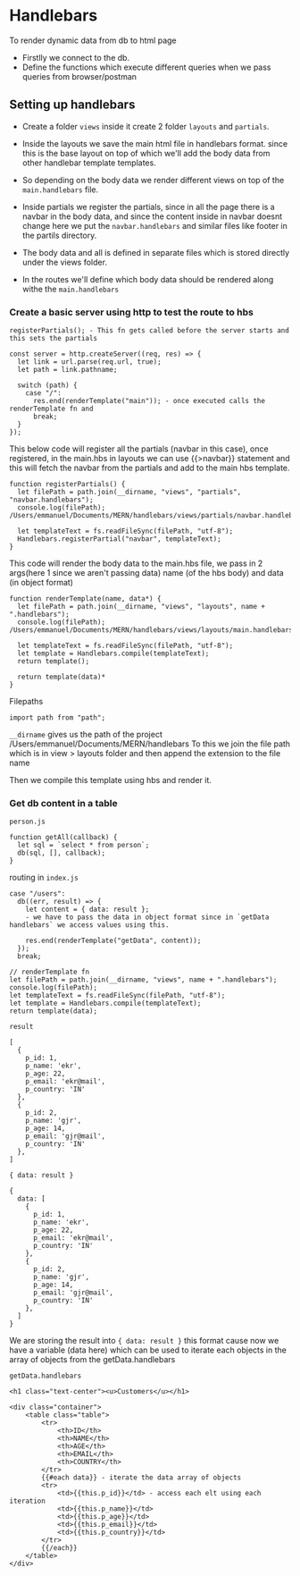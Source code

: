 # Handlebars

To render dynamic data from db to html page

- Firstlly we connect to the db.
- Define the functions which execute different queries when we pass queries from browser/postman

## Setting up handlebars

- Create a folder `views` inside it create 2 folder `layouts` and `partials`.
- Inside the layouts we save the main html file in handlebars format. since this is the base layout on top of which we'll add the body data from other handlebar template templates.
- So depending on the body data we render different views on top of the `main.handlebars` file.

- Inside partials we register the partials, since in all the page there is a navbar in the body data, and since the content inside in navbar doesnt change here we put the `navbar.handlebars` and similar files like footer in the partils directory.

- The body data and all is defined in separate files which is stored directly under the views folder.
- In the routes we'll define which body data should be rendered along withe the `main.handlebars`

<!-- hbs path test -->

### Create a basic server using http to test the route to hbs

```
registerPartials(); - This fn gets called before the server starts and this sets the partials

const server = http.createServer((req, res) => {
  let link = url.parse(req.url, true);
  let path = link.pathname;

  switch (path) {
    case "/":
      res.end(renderTemplate("main")); - once executed calls the renderTemplate fn and
      break;
  }
});
```

This below code will register all the partials (navbar in this case), once registered, in the main.hbs in layouts we can use {{>navbar}} statement and this will fetch the navbar from the partials and add to the main hbs template.

```
function registerPartials() {
  let filePath = path.join(__dirname, "views", "partials", "navbar.handlebars");
  console.log(filePath);  /Users/emmanuel/Documents/MERN/handlebars/views/partials/navbar.handlebars

  let templateText = fs.readFileSync(filePath, "utf-8");
  Handlebars.registerPartial("navbar", templateText);
}
```

This code will render the body data to the main.hbs file, we pass in 2 args(here 1 since we aren't passing data) name (of the hbs body) and data (in object format)

```
function renderTemplate(name, data*) {
  let filePath = path.join(__dirname, "views", "layouts", name + ".handlebars");
  console.log(filePath);  /Users/emmanuel/Documents/MERN/handlebars/views/layouts/main.handlebars

  let templateText = fs.readFileSync(filePath, "utf-8");
  let template = Handlebars.compile(templateText);
  return template();

  return template(data)*
}
```

Filepaths

`import path from "path";`

`__dirname` gives us the path of the project /Users/emmanuel/Documents/MERN/handlebars
To this we join the file path which is in view > layouts folder and then append the extension to the file name

Then we compile this template using hbs and render it.

### Get db content in a table

`person.js`

```
function getAll(callback) {
  let sql = `select * from person`;
  db(sql, [], callback);
}
```

routing in `index.js`

```
case "/users":
  db((err, result) => {
    let content = { data: result };
    - we have to pass the data in object format since in `getData handlebars` we access values using this.

    res.end(renderTemplate("getData", content));
  });
  break;

// renderTemplate fn
let filePath = path.join(__dirname, "views", name + ".handlebars");
console.log(filePath);
let templateText = fs.readFileSync(filePath, "utf-8");
let template = Handlebars.compile(templateText);
return template(data);
```

`result`

```
[
  {
    p_id: 1,
    p_name: 'ekr',
    p_age: 22,
    p_email: 'ekr@mail',
    p_country: 'IN'
  },
  {
    p_id: 2,
    p_name: 'gjr',
    p_age: 14,
    p_email: 'gjr@mail',
    p_country: 'IN'
  },
]
```

`{ data: result }`

```
{
  data: [
    {
      p_id: 1,
      p_name: 'ekr',
      p_age: 22,
      p_email: 'ekr@mail',
      p_country: 'IN'
    },
    {
      p_id: 2,
      p_name: 'gjr',
      p_age: 14,
      p_email: 'gjr@mail',
      p_country: 'IN'
    },
  ]
}
```

We are storing the result into `{ data: result }` this format cause now we have a variable (data here) which can be used to iterate each objects in the array of objects from the getData.handlebars

`getData.handlebars`

```
<h1 class="text-center"><u>Customers</u></h1>

<div class="container">
    <table class="table">
        <tr>
            <th>ID</th>
            <th>NAME</th>
            <th>AGE</th>
            <th>EMAIL</th>
            <th>COUNTRY</th>
        </tr>
        {{#each data}} - iterate the data array of objects
        <tr>
            <td>{{this.p_id}}</td> - access each elt using each iteration
            <td>{{this.p_name}}</td>
            <td>{{this.p_age}}</td>
            <td>{{this.p_email}}</td>
            <td>{{this.p_country}}</td>
        </tr>
        {{/each}}
    </table>
</div>
```
